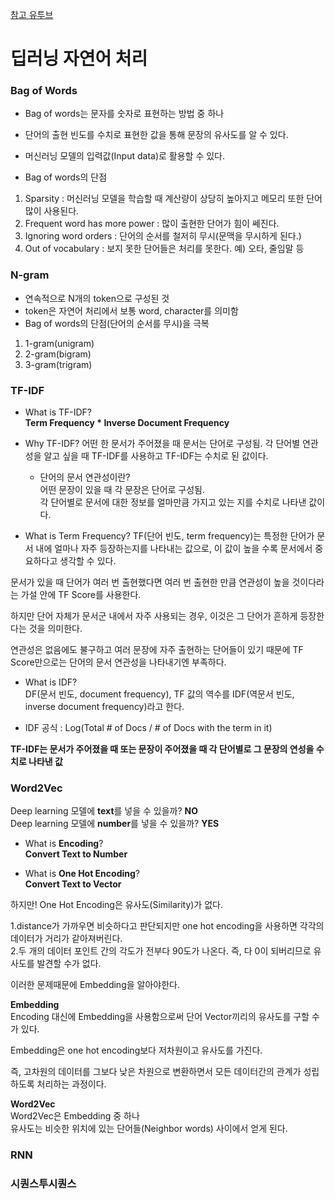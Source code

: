 [참고 유투브](https://www.youtube.com/watch?v=dKYFfUtij_U&list=PLVNY1HnUlO26qqZznHVWAqjS1fWw0zqnT&index=1)

# 딥러닝 자연어 처리

### Bag of Words
* Bag of words는 문자를 숫자로 표현하는 방법 중 하나
* 단어의 출현 빈도를 수치로 표현한 값을 통해 문장의 유사도를 알 수 있다. 
* 머신러닝 모델의 입력값(Input data)로 활용할 수 있다. 

* Bag of words의 단점
 1) Sparsity : 머신러닝 모델을 학습할 때 계산량이 상당히 높아지고 메모리 또한 단어많이 사용된다. 
 2) Frequent word has more power : 많이 출현한 단어가 힘이 쎄진다. 
 3) Ignoring word orders : 단어의 순서를 철저히 무시(문맥을 무시하게 된다.)
 4) Out of vocabulary : 보지 못한 단어들은 처리를 못한다. 예) 오타, 줄임말 등
 
### N-gram
* 연속적으로 N개의 token으로 구성된 것
* token은 자연어 처리에서 보통 word, character를 의미함
* Bag of words의 단점(단어의 순서를 무시)을 극복

 1) 1-gram(unigram)
 2) 2-gram(bigram)
 3) 3-gram(trigram)

### TF-IDF
  * What is TF-IDF? <br>
  **Term Frequency * Inverse Document Frequency**
  
  * Why TF-IDF?
  어떤 한 문서가 주어졌을 때 문서는 단어로 구성됨. 각 단어별 연관성을 알고 싶을 때 TF-IDF를 사용하고 TF-IDF는 수치로 된 값이다.  
  
    - 단어의 문서 연관성이란? <br>
    어떤 문장이 있을 때 각 문장은 단어로 구성됨. <br>
    각 단어별로 문서에 대한 정보를 얼마만큼 가지고 있는 지를 수치로 나타낸 값이다.
    
  * What is Term Frequency?
  TF(단어 빈도, term frequency)는 특정한 단어가 문서 내에 얼마나 자주 등장하는지를 나타내는 값으로, 이 값이 높을 수록 문서에서 중요하다고 생각할 수 있다. 

  문서가 있을 때 단어가 여러 번 출현했다면 여러 번 출현한 만큼 연관성이 높을 것이다라는 가설 안에 TF Score를 사용한다. 
  
  하지만 단어 자체가 문서군 내에서 자주 사용되는 경우, 이것은 그 단어가 흔하게 등장한다는 것을 의미한다. 
  
  연관성은 없음에도 불구하고 여러 문장에 자주 출현하는 단어들이 있기 때문에 TF Score만으로는 단어의 문서 연관성을 나타내기엔 부족하다.
  
  * What is IDF? <br>
  DF(문서 빈도, document frequency), TF 값의 역수를 IDF(역문서 빈도, inverse document frequency)라고 한다.
  
  - IDF 공식 : Log(Total # of Docs / # of Docs with the term in it)
  
  **TF-IDF는 문서가 주어졌을 때 또는 문장이 주어졌을 때 각 단어별로 그 문장의 연성을 수치로 나타낸 값**
  
### Word2Vec

  Deep learning 모델에 **text**를 넣을 수 있을까? **NO** <br>
  Deep learning 모델에 **number**를 넣을 수 있을까? **YES** <br>
  
  * What is **Encoding**? <br>
    **Convert Text to Number**
    
  * What is **One Hot Encoding**? <br>
    **Convert Text to Vector**
    
  하지만! One Hot Encoding은 유사도(Similarity)가 없다.
  
  1.distance가 가까우면 비슷하다고 판단되지만 one hot encoding을 사용하면 각각의 데이터가 거리가 같아져버린다. <br>
  2.두 개의 데이터 포인트 간의 각도가 전부다 90도가 나온다. 즉, 다 0이 되버리므로 유사도를 발견할 수가 없다. <br>
  
  이러한 문제때문에 Embedding을 알아야한다.
  
  **Embedding** <br>
  Encoding 대신에 Embedding을 사용함으로써 단어 Vector끼리의 유사도를 구할 수가 있다. 
  
  Embedding은 one hot encoding보다 저차원이고 유사도를 가진다.
  
  즉, 고차원의 데이터를 그보다 낮은 차원으로 변환하면서 모든 데이터간의 관계가 성립하도록 처리하는 과정이다.
  
  **Word2Vec** <br>
  Word2Vec은 Embedding 중 하나 <br>
  유사도는 비슷한 위치에 있는 단어들(Neighbor words) 사이에서 얻게 된다. 
  
  
### RNN

### 시퀀스투시퀀스

